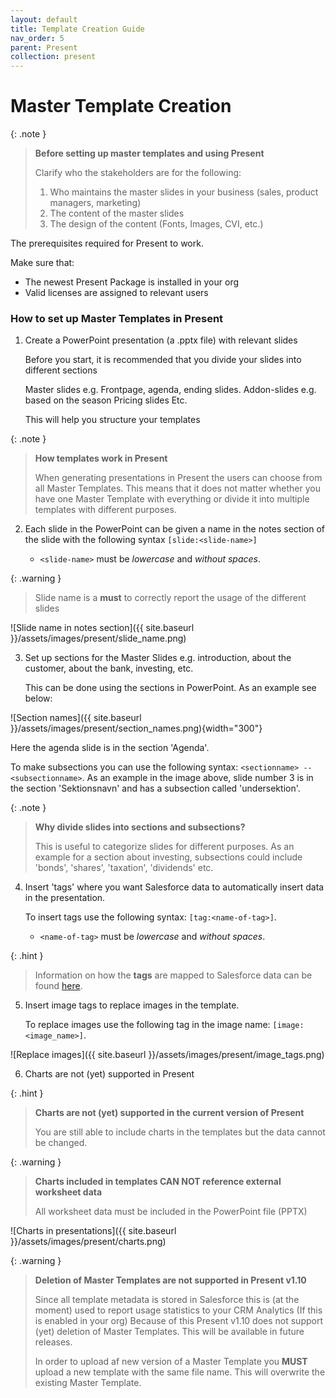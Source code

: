```yaml
---
layout: default
title: Template Creation Guide
nav_order: 5
parent: Present
collection: present
---
```


# Master Template Creation

{: .note }
> **Before setting up master templates and using Present**
>
> Clarify who the stakeholders are for the following:
> 1. Who maintains the master slides in your business (sales, product managers, marketing)
> 2. The content of the master slides
> 3. The design of the content (Fonts, Images, CVI, etc.)

The prerequisites required for Present to work.

Make sure that:
- The newest Present Package is installed in your org
- Valid licenses are assigned to relevant users

### How to set up Master Templates in Present

1. Create a PowerPoint presentation (a .pptx file) with relevant slides

   <procedure title="Divide your slides into different categories" id="slide-categories">
      <p>Before you start, it is recommended that you divide your slides into different sections</p>
      <step>Master slides e.g. Frontpage, agenda, ending slides.</step>
      <step>Addon-slides e.g. based on the season</step>
      <step>Pricing slides</step>
      <step>Etc.</step>
      <p>This will help you structure your templates</p>
   </procedure>

{: .note }
> **How templates work in Present**
>
> When generating presentations in Present the users can choose from all Master Templates.
> This means that it does not matter whether you have one Master Template with everything or divide it into multiple templates with different purposes.

2. Each slide in the PowerPoint can be given a name in the notes section of the slide with the following syntax
   `[slide:<slide-name>]`

   * `<slide-name>` must be _lowercase_ and _without spaces_.

{: .warning }
> Slide name is a **must** to correctly report the usage of the different slides

![Slide name in notes section]({{ site.baseurl }}/assets/images/present/slide_name.png)

3. Set up sections for the Master Slides e.g. introduction, about the customer, about the bank, investing, etc.

   This can be done using the sections in PowerPoint. As an example see below:

![Section names]({{ site.baseurl }}/assets/images/present/section_names.png){width="300"}

   Here the agenda slide is in the section 'Agenda'.

   To make subsections you can use the following syntax: `<sectionname> -- <subsectionname>`. As an example in the image above, slide number 3 is in the section 'Sektionsnavn' and has a subsection called 'undersektion'.

{: .note }
> **Why divide slides into sections and subsections?**
>
> This is useful to categorize slides for different purposes. As an example for a section about investing, subsections could include 'bonds', 'shares', 'taxation', 'dividends' etc.

4. Insert 'tags' where you want Salesforce data to automatically insert data in the presentation.

   To insert tags use the following syntax: `[tag:<name-of-tag>]`.

   * `<name-of-tag>` must be _lowercase_ and _without spaces_.

{: .hint }
> Information on how the **tags** are mapped to Salesforce data can be found [here](/present/tag-mapping).

5. Insert image tags to replace images in the template.

   To replace images use the following tag in the image name: `[image:<image_name>]`.

![Replace images]({{ site.baseurl }}/assets/images/present/image_tags.png)

6. Charts are not (yet) supported in Present

{: .hint }
> **Charts are not (yet) supported in the current version of Present**
>
> You are still able to include charts in the templates but the data cannot be changed.

{: .warning }
> **Charts included in templates CAN NOT reference external worksheet data**
>
> All worksheet data must be included in the PowerPoint file (PPTX)

![Charts in presentations]({{ site.baseurl }}/assets/images/present/charts.png)

{: .warning }
> **Deletion of Master Templates are not supported in Present v1.10**
>
> Since all template metadata is stored in Salesforce this is (at the moment) used to report usage statistics to your CRM Analytics (If this is enabled in your org)
> Because of this Present v1.10 does not support (yet) deletion of Master Templates. This will be available in future releases.
> 
> In order to upload af new version of a Master Template you **MUST** upload a new template with the same file name. This will overwrite the existing Master Template.
